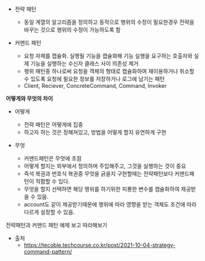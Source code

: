 
- 전략 패턴
  - 동일 계열의 알고리즘을 정의하고 동적으로 행위의 수정이 필요한경우 전략을 바꾸는 것으로 행위의 수정이 가능하도록 함 
  
- 커맨드 패턴
  - 요청 자체를 캡슐화. 실행될 기능을 캡슐화해 기능 실행을 요구하는 호출자와 실제 기능을 실행하는 수신자 클래스 사이 의존성 제거 
  - 행위 패턴중 하나로써 요청을 객체의 형태로 캡슐화하여 재이용하거나 취소할 수 있도록 요청에 필요한 정보를 저장하거나 로그에 남기는 패턴
  - Client, Reciever, ConcreteCommand, Command, Invoker

**어떻게와 무엇의 차이**
- 어떻게
  - 전략 패턴은 어떻게에 집중
  - 하고자 하는 것은 정해져있고, 방법을 어떻게 할지 유연하게 구현

- 무엇
  - 커맨드패턴은 무엇에 초점
  - 어떻게 할지는 외부에서 정의하며 주입해주고, 그것을 실행하는 것이 중요
  - 즉석 복권과 번호식 복권중 무엇을 긁을지 구현할때는 전략패턴보다 커맨드패턴이 적합할 수 있다. 
  - 무엇을 할지 선택하면 해당 행위를 하기위한 피룡한 변수를 캡슐화하여 제공받을 수 있음. 
  - account도 같이 제공받기때문에 행위에 따라 영향을 받는 객체도 조건에 따라 다르게 설정할 수 있음. 
    

전략패턴과 커맨드 패턴 예제 보고 따라해보기  
- 출처 
  - https://tecoble.techcourse.co.kr/post/2021-10-04-strategy-command-pattern/